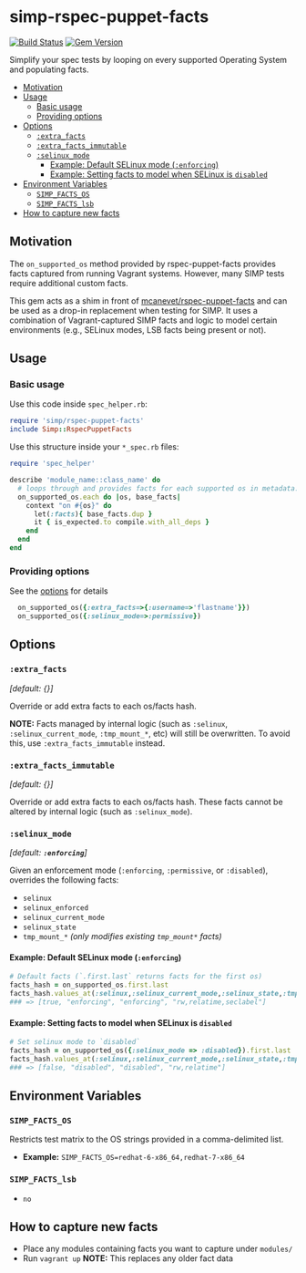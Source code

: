 # simp-rspec-puppet-facts

[![Build Status](https://img.shields.io/travis/simp/simp-rspec-puppet-facts/master.svg)](https://travis-ci.org/simp/simp-rspec-puppet-facts)
[![Gem Version](https://img.shields.io/gem/v/simp-rspec-puppet-facts.svg)](https://rubygems.org/gems/simp-rspec-puppet-facts)

Simplify your spec tests by looping on every supported Operating System and populating facts.

* [Motivation](#motivation)
* [Usage](#usage)
	* [Basic usage](#basic-usage)
	* [Providing options](#providing-options)
* [Options](#options)
	* [`:extra_facts`](#extra_facts)
	* [`:extra_facts_immutable`](#extra_facts_immutable)
	* [`:selinux_mode`](#selinux_mode)
		* [Example: Default SELinux mode (`:enforcing`)](#example-default-selinux-mode-enforcing)
		* [Example: Setting facts to model when SELinux is `disabled`](#example-setting-facts-to-model-when-selinux-is-disabled)
* [Environment Variables](#environment-variables)
	* [`SIMP_FACTS_OS`](#simp_facts_os)
	* [`SIMP_FACTS_lsb`](#simp_facts_lsb)
* [How to capture new facts](#how-to-capture-new-facts)

## Motivation
The `on_supported_os` method provided by rspec-puppet-facts provides facts captured from running Vagrant systems.  However, many SIMP tests require additional custom facts.

This gem acts as a shim in front of [mcanevet/rspec-puppet-facts](https://github.com/mcanevet/rspec-puppet-facts) and can be used as a drop-in replacement when testing for SIMP.  It uses a combination of Vagrant-captured SIMP facts and logic to model certain environments (e.g., SELinux modes, LSB facts being present or not).

## Usage

### Basic usage

Use this code inside `spec_helper.rb`:
```ruby
require 'simp/rspec-puppet-facts'
include Simp::RspecPuppetFacts
```

Use this structure inside your `*_spec.rb` files:
```ruby
require 'spec_helper'

describe 'module_name::class_name' do
  # loops through and provides facts for each supported os in metadata.json
  on_supported_os.each do |os, base_facts|
    context "on #{os}" do
      let(:facts){ base_facts.dup }
      it { is_expected.to compile.with_all_deps }
    end
  end
end
```

### Providing options
See the [options](#options) for details
```ruby
  on_supported_os({:extra_facts=>{:username=>'flastname'}})
  on_supported_os({:selinux_mode=>:permissive})
```


## Options

### `:extra_facts`

_[default: {}]_

Override or add extra facts to each os/facts hash.

**NOTE:**  Facts managed by internal logic (such as `:selinux`, `:selinux_current_mode`, `:tmp_mount_*`, etc) will still be overwritten.  To avoid this, use `:extra_facts_immutable` instead.


### `:extra_facts_immutable`

_[default: {}]_

Override or add extra facts to each os/facts hash.  These facts cannot be altered by internal logic (such as `:selinux_mode`).



### `:selinux_mode`

_[default: **`:enforcing`**]_

Given an enforcement mode (`:enforcing`, `:permissive`, or `:disabled`), overrides the following facts:
  - `selinux`
  - `selinux_enforced`
  - `selinux_current_mode`
  - `selinux_state`
  - `tmp_mount_*` _(only modifies existing `tmp_mount*` facts)_

#### Example: Default SELinux mode (`:enforcing`)

```ruby
# Default facts (`.first.last` returns facts for the first os)
facts_hash = on_supported_os.first.last
facts_hash.values_at(:selinux,:selinux_current_mode,:selinux_state,:tmp_mount_dev_shm)
### => [true, "enforcing", "enforcing", "rw,relatime,seclabel"]
```


#### Example: Setting facts to model when SELinux is `disabled`

```ruby
# Set selinux mode to `disabled`
facts_hash = on_supported_os({:selinux_mode => :disabled}).first.last
facts_hash.values_at(:selinux,:selinux_current_mode,:selinux_state,:tmp_mount_dev_shm)
### => [false, "disabled", "disabled", "rw,relatime"]
```

## Environment Variables

### `SIMP_FACTS_OS`

Restricts test matrix to the OS strings provided in a comma-delimited list.
- **Example:** `SIMP_FACTS_OS=redhat-6-x86_64,redhat-7-x86_64`


### `SIMP_FACTS_lsb`

- `no`


## How to capture new facts

- Place any modules containing facts you want to capture under `modules/`
- Run `vagrant up`
**NOTE:** This replaces any older fact data
